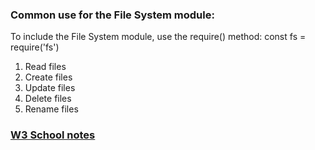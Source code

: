 ### Common use for the File System module:

To include the File System module, use the require() method:
const fs = require('fs')
1. Read files
2. Create files
3. Update files
4. Delete files
5. Rename files

### [W3 School notes](https://www.w3schools.com/nodejs/nodejs_filesystem.asp)